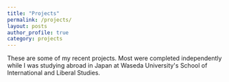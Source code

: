 ```yaml
---
title: "Projects"
permalink: /projects/
layout: posts
author_profile: true
category: projects
---
```

These are some of my recent projects. Most were completed independently while I was studying abroad in Japan at Waseda University's School of International and Liberal Studies.

